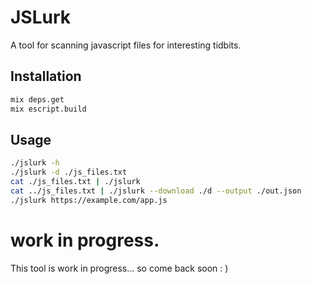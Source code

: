 # JSLurk

A tool for scanning javascript files for interesting tidbits.

## Installation

```sh
mix deps.get
mix escript.build
```

## Usage

```sh
./jslurk -h
./jslurk -d ./js_files.txt
cat ./js_files.txt | ./jslurk
cat ../js_files.txt | ./jslurk --download ./d --output ./out.json
./jslurk https://example.com/app.js
```

# work in progress.

This tool is work in progress... so come back soon : )
